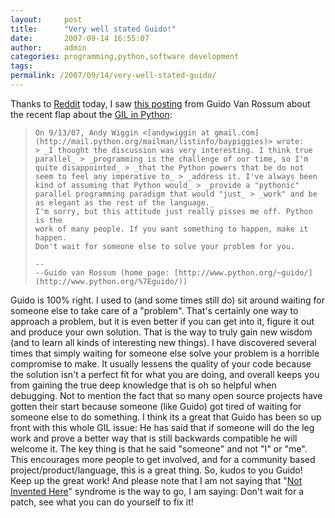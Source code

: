 ```yaml
---
layout:     post
title:      "Very well stated Guido!"
date:       2007-09-14 16:55:07
author:     admin
categories: programming,python,software development
tags:  
permalink: /2007/09/14/very-well-stated-guido/
---
```

Thanks to [Reddit](http://reddit.com) today, I saw [this posting](http://mail.python.org/pipermail/baypiggies/2007-September/002504.html) from Guido Van Rossum about the recent flap about the [GIL in Python](http://www.artima.com/weblogs/viewpost.jsp?thread=214235): 

> 
>     On 9/13/07, Andy Wiggin <[andywiggin at gmail.com](http://mail.python.org/mailman/listinfo/baypiggies)> wrote:
>     > _I thought the discussion was very interesting. I think true parallel_ > _programming is the challenge of our time, so I'm quite disappointed_ > _that the Python powers that be do not seem to feel any imperative to_ > _address it. I've always been kind of assuming that Python would_ > _provide a "pythonic" parallel programming paradigm that would "just_ > _work" and be as elegant as the rest of the language._
>     I'm sorry, but this attitude just really pisses me off. Python is the
>     work of many people. If you want something to happen, make it happen.
>     Don't wait for someone else to solve your problem for you.
>     
>     --
>     --Guido van Rossum (home page: [http://www.python.org/~guido/](http://www.python.org/%7Eguido/))

Guido is 100% right. I used to (and some times still do) sit around waiting for someone else to take care of a "problem". That's certainly one way to approach a problem, but it is even better if you can get into it, figure it out and produce your own solution. That is the way to truly gain new wisdom (and to learn all kinds of interesting new things). I have discovered several times that simply waiting for someone else solve your problem is a horrible compromise to make. It usually lessens the quality of your code because the solution isn't a perfect fit for what you are doing, and overall keeps you from gaining the true deep knowledge that is oh so helpful when debugging. Not to mention the fact that so many open source projects have gotten their start because someone (like Guido) got tired of waiting for someone else to do something. I think its a great that Guido has been so up front with this whole GIL issue: He has said that if someone will do the leg work and prove a better way that is still backwards compatible he will welcome it. The key thing is that he said "someone" and not "I" or "me". This encourages more people to get involved, and for a community based project/product/language, this is a great thing. So, kudos to you Guido! Keep up the great work! And please note that I am not saying that "[Not Invented Here](http://en.wikipedia.org/wiki/Not_Invented_Here)" syndrome is the way to go, I am saying: Don't wait for a patch, see what you can do yourself to fix it!
